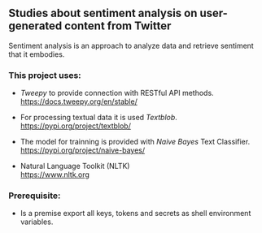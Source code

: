 ## Studies about sentiment analysis on user-generated content from Twitter

Sentiment analysis is an approach to analyze data and retrieve sentiment that it embodies.

### This project uses:

- _Tweepy_ to provide connection with RESTful API methods.\
  https://docs.tweepy.org/en/stable/

- For processing textual data it is used _Textblob_.\
  https://pypi.org/project/textblob/

- The model for trainning is provided with _Naive Bayes_ Text Classifier.\
  https://pypi.org/project/naive-bayes/

- Natural Language Toolkit (NLTK)\
  https://www.nltk.org

### Prerequisite:
- Is a premise export all keys, tokens and secrets as shell environment variables.
